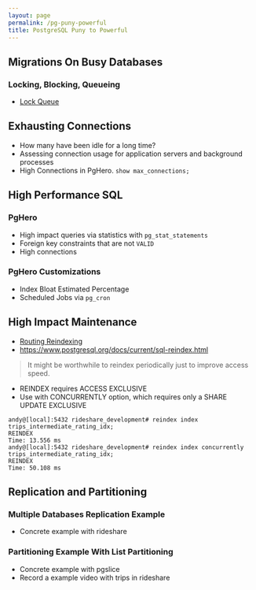 ```yaml
---
layout: page
permalink: /pg-puny-powerful
title: PostgreSQL Puny to Powerful
---
```


## Migrations On Busy Databases

### Locking, Blocking, Queueing

* [Lock Queue](https://joinhandshake.com/blog/our-team/postgresql-and-lock-queue/)


## Exhausting Connections

* How many have been idle for a long time?
* Assessing connection usage for application servers and background processes
* High Connections in PgHero. `show max_connections;`


## High Performance SQL


### PgHero


* High impact queries via statistics with `pg_stat_statements`
* Foreign key constraints that are not `VALID`
* High connections


### PgHero Customizations

* Index Bloat Estimated Percentage
* Scheduled Jobs via `pg_cron`

## High Impact Maintenance

* [Routing Reindexing](https://www.postgresql.org/docs/current/routine-reindex.html)
* <https://www.postgresql.org/docs/current/sql-reindex.html>

> It might be worthwhile to reindex periodically just to improve access speed.

* REINDEX requires ACCESS EXCLUSIVE
* Use with CONCURRENTLY option, which requires only a SHARE UPDATE EXCLUSIVE

```
andy@[local]:5432 rideshare_development# reindex index trips_intermediate_rating_idx;
REINDEX
Time: 13.556 ms
andy@[local]:5432 rideshare_development# reindex index concurrently trips_intermediate_rating_idx;
REINDEX
Time: 50.108 ms
```

## Replication and Partitioning


### Multiple Databases Replication Example

* Concrete example with rideshare


### Partitioning Example With List Partitioning

* Concrete example with pgslice
* Record a example video with trips in rideshare
